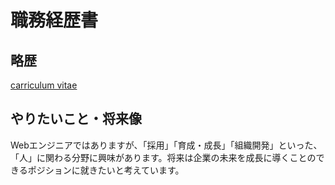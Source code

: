 # 職務経歴書

## 略歴

[carriculum vitae](carriculum-vitae.yml)

## やりたいこと・将来像

Webエンジニアではありますが、「採用」「育成・成長」「組織開発」といった、「人」に関わる分野に興味があります。将来は企業の未来を成長に導くことのできるポジションに就きたいと考えています。
